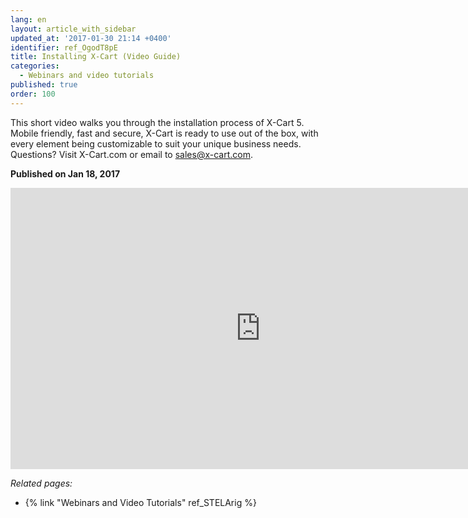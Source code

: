 ```yaml
---
lang: en
layout: article_with_sidebar
updated_at: '2017-01-30 21:14 +0400'
identifier: ref_OgodT8pE
title: Installing X-Cart (Video Guide)
categories:
  - Webinars and video tutorials
published: true
order: 100
---
```


This short video walks you through the installation process of X-Cart 5. Mobile friendly, fast and secure, X-Cart is ready to use out of the box, with every element being customizable to suit your unique business needs.
Questions? Visit X-Cart.com or email to [sales@x-cart.com](mailto:sales@x-cart.com).

**Published on Jan 18, 2017**
<iframe class="youtube-player" type="text/html" style="width: 800px; height: 450px" src="https://www.youtube.com/embed/N21P9jBh2sA" frameborder="0"></iframe>


_Related pages:_

*   {% link "Webinars and Video Tutorials" ref_STELArig %}
